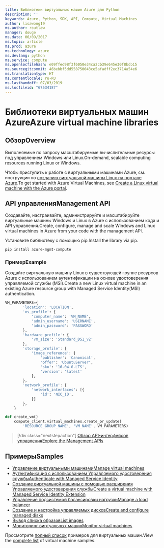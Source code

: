 ```yaml
---
title: Библиотеки виртуальных машин Azure для Python
description: ''
keywords: Azure, Python, SDK, API, Compute, Virtual Machines
author: lisawong19
ms.author: routlaw
manager: douge
ms.date: 06/09/2017
ms.topic: article
ms.prod: azure
ms.technology: azure
ms.devlang: python
ms.service: compute
ms.openlocfilehash: e09ffed98f3f6050e34ca2cb39e645e30f8bdb15
ms.sourcegitcommit: 46bebbf5dd558750043ce5afadff2ec3714a54e6
ms.translationtype: HT
ms.contentlocale: ru-RU
ms.lasthandoff: 07/03/2019
ms.locfileid: "67534187"
---
```

# <a name="azure-virtual-machine-libraries"></a><span data-ttu-id="e1acf-103">Библиотеки виртуальных машин Azure</span><span class="sxs-lookup"><span data-stu-id="e1acf-103">Azure virtual machine libraries</span></span>

## <a name="overview"></a><span data-ttu-id="e1acf-104">Обзор</span><span class="sxs-lookup"><span data-stu-id="e1acf-104">Overview</span></span>

<span data-ttu-id="e1acf-105">Выполняемые по запросу масштабируемые вычислительные ресурсы под управлением Windows или Linux.</span><span class="sxs-lookup"><span data-stu-id="e1acf-105">On-demand, scalable computing resources running Linux or Windows.</span></span>

<span data-ttu-id="e1acf-106">Чтобы приступить к работе с виртуальными машинами Azure, см. инструкции по [созданию виртуальной машины Linux на портале Azure](/azure/virtual-machines/linux/quick-create-portal).</span><span class="sxs-lookup"><span data-stu-id="e1acf-106">To get started with Azure Virtual Machines, see [Create a Linux virtual machine with the Azure portal](/azure/virtual-machines/linux/quick-create-portal).</span></span>

## <a name="management-api"></a><span data-ttu-id="e1acf-107">API управления</span><span class="sxs-lookup"><span data-stu-id="e1acf-107">Management API</span></span>

<span data-ttu-id="e1acf-108">Создавайте, настраивайте, администрируйте и масштабируйте виртуальные машины Windows и Linux в Azure с использованием кода и API управления.</span><span class="sxs-lookup"><span data-stu-id="e1acf-108">Create, configure, manage and scale Windows and Linux virtual machines in Azure from your code with the management API.</span></span>

<span data-ttu-id="e1acf-109">Установите библиотеку с помощью pip.</span><span class="sxs-lookup"><span data-stu-id="e1acf-109">Install the library via pip.</span></span>

```bash
pip install azure-mgmt-compute
```

### <a name="example"></a><span data-ttu-id="e1acf-110">Пример</span><span class="sxs-lookup"><span data-stu-id="e1acf-110">Example</span></span>

<span data-ttu-id="e1acf-111">Создайте виртуальную машину Linux в существующей группе ресурсов Azure с использованием аутентификации на основе удостоверения управляемой службы (MSI).</span><span class="sxs-lookup"><span data-stu-id="e1acf-111">Create a new Linux virtual machine in an existing Azure resource group with Managed Service Identity(MSI) authentication.</span></span>

```python
VM_PARAMETERS={
        'location': 'LOCATION',
        'os_profile': {
            'computer_name': 'VM_NAME',
            'admin_username': 'USERNAME',
            'admin_password': 'PASSWORD'
        },
        'hardware_profile': {
            'vm_size': 'Standard_DS1_v2'
        },
        'storage_profile': {
            'image_reference': {
                'publisher': 'Canonical',
                'offer': 'UbuntuServer',
                'sku': '16.04.0-LTS',
                'version': 'latest'
            },
        },
        'network_profile': {
            'network_interfaces': [{
                'id': 'NIC_ID',
            }]
        },
    }

def create_vm()
    compute_client.virtual_machines.create_or_update(
        'RESOURCE_GROUP_NAME', 'VM_NAME', VM_PARAMETERS)
```

> [!div class="nextstepaction"]
> [<span data-ttu-id="e1acf-112">Обзор API-интерфейсов управления</span><span class="sxs-lookup"><span data-stu-id="e1acf-112">Explore the Management APIs</span></span>](/python/api/overview/azure/virtualmachines/management)

## <a name="samples"></a><span data-ttu-id="e1acf-113">Примеры</span><span class="sxs-lookup"><span data-stu-id="e1acf-113">Samples</span></span>

* <span data-ttu-id="e1acf-114">[Управление виртуальными машинами][1]</span><span class="sxs-lookup"><span data-stu-id="e1acf-114">[Manage virtual machines][1]</span></span>
* <span data-ttu-id="e1acf-115">[Аутентификация с использованием Управляемого удостоверения службы][2]</span><span class="sxs-lookup"><span data-stu-id="e1acf-115">[Authenticate with Managed Service Identity][2]</span></span>
* <span data-ttu-id="e1acf-116">[Создание виртуальной машины с помощью расширения Управляемого удостоверения службы][3]</span><span class="sxs-lookup"><span data-stu-id="e1acf-116">[Create a virtual machine with Managed Service Identity Extension][3]</span></span>
* <span data-ttu-id="e1acf-117">[Управление подсистемой балансировки нагрузки][4]</span><span class="sxs-lookup"><span data-stu-id="e1acf-117">[Manage a load balancer][4]</span></span>
* <span data-ttu-id="e1acf-118">[Создание и настройка управляемых дисков][5]</span><span class="sxs-lookup"><span data-stu-id="e1acf-118">[Create and configure managed disks][5]</span></span>
* <span data-ttu-id="e1acf-119">[Вывод списка образов][6]</span><span class="sxs-lookup"><span data-stu-id="e1acf-119">[List images][6]</span></span> 
* <span data-ttu-id="e1acf-120">[Мониторинг виртуальных машин][7]</span><span class="sxs-lookup"><span data-stu-id="e1acf-120">[Monitor virtual machines][7]</span></span>

<span data-ttu-id="e1acf-121">Просмотрите [полный список](https://azure.microsoft.com/resources/samples/?platform=python&term=virtual-machines) примеров для виртуальных машин.</span><span class="sxs-lookup"><span data-stu-id="e1acf-121">View the [complete list](https://azure.microsoft.com/resources/samples/?platform=python&term=virtual-machines) of virtual machine samples.</span></span>

[1]: https://azure.microsoft.com/resources/samples/virtual-machines-python-manage/
[2]: https://github.com/Azure-Samples/resource-manager-python-manage-resources-with-msi
[3]: https://github.com/Azure-Samples/compute-python-msi-vm
[4]: https://azure.microsoft.com/resources/samples/network-python-manage-loadbalancer
[5]: ../docs-ref-conceptual/python-sdk-azure-samples-managed-disks.md
[6]: ../docs-ref-conceptual/python-sdk-azure-samples-list-images.md
[7]: ../docs-ref-conceptual/python-sdk-azure-samples-monitor-vms.md
